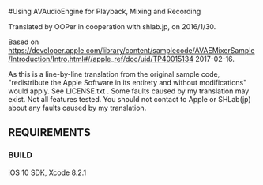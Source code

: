 #Using AVAudioEngine for Playback, Mixing and Recording

Translated by OOPer in cooperation with shlab.jp, on 2016/1/30.

Based on
<https://developer.apple.com/library/content/samplecode/AVAEMixerSample/Introduction/Intro.html#//apple_ref/doc/uid/TP40015134>
2017-02-16.

As this is a line-by-line translation from the original sample code, "redistribute the Apple Software in its entirety and without modifications" would apply. See LICENSE.txt .
Some faults caused by my translation may exist. Not all features tested.
You should not contact to Apple or SHLab(jp) about any faults caused by my translation.

REQUIREMENTS
------------

### BUILD ###
iOS 10 SDK, Xcode 8.2.1
